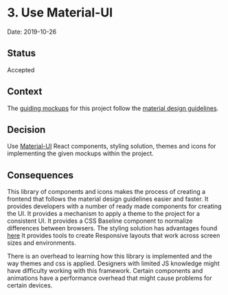 # 3. Use Material-UI

Date: 2019-10-26

## Status

Accepted

## Context

The [guiding mockups](https://projects.invisionapp.com/prototype/TestFinal-cjkrxztc9008b7801kxekfhfl) for this project follow the [material design guidelines](https://material.io/design/).

## Decision

Use [Material-UI](https://material-ui.com/) React components, styling solution, themes and icons for implementing the given mockups within the project.

## Consequences

This library of components and icons makes the process of creating a frontend that follows the material design guidelines easier and faster.
It provides developers with a number of ready made components for creating the UI.
It provides a mechanism to apply a theme to the project for a consistent UI.
It provides a CSS Baseline component to normalize differences between browsers.
The styling solution has advantages found [here](https://material-ui.com/styles/basics/)
It provides tools to create Responsive layouts that work across screen sizes and environments. 

There is an overhead to learning how this library is implemented and the way themes and css is applied.
Designers with limited JS knowledge might have difficulty working with this framework. 
Certain components and animations have a performance overhead that might cause problems for certain devices. 